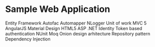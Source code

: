 # Sample Web Application
Entity Framework 
Autofac 
Automapper 
NLogger 
Unit of work 
MVC 5 
AngularJS 
Material Design
HTML5 
ASP .NET Identity
Token based authentication
NUnit
Moq
Onion design arhitecture
Repository pattern
Dependency Injection
